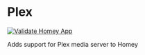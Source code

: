 # Plex

[![Validate Homey App](https://github.com/WeeJeWel/tv.plex/actions/workflows/homey-app-validate.yml/badge.svg)](https://github.com/WeeJeWel/tv.plex/actions/workflows/homey-app-validate.yml)

Adds support for Plex media server to Homey